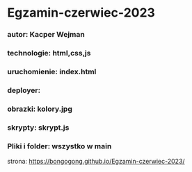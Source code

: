 # Egzamin-czerwiec-2023
### autor: Kacper Wejman
### technologie: html,css,js
### uruchomienie: index.html
### deployer:
### obrazki: kolory.jpg
### skrypty: skrypt.js
### Pliki i folder: wszystko w main
strona: https://bongogong.github.io/Egzamin-czerwiec-2023/
